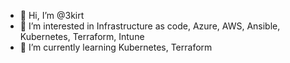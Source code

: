 - 👋 Hi, I’m @3kirt
- 👀 I’m interested in Infrastructure as code, Azure, AWS, Ansible, Kubernetes, Terraform, Intune
- 🌱 I’m currently learning Kubernetes, Terraform
